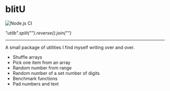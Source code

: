 # blitU

![Node.js CI](https://github.com/iambj/blitu/workflows/Node.js%20CI/badge.svg)

_"utilb".split("").reverse().join("")_

---

A small package of utilities I find myself writing over and over.

-   Shuffle arrays
-   Pick one item from an array
-   Random number from range
-   Random number of a set number of digits
-   Benchmark functions
-   Pad numbers and text
